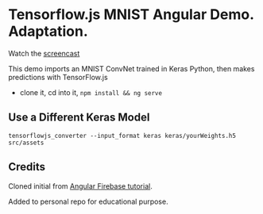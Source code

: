 # Tensorflow.js MNIST Angular Demo. Adaptation.

Watch the [screencast](https://angularfirebase.com/lessons)

This demo imports an MNIST ConvNet trained in Keras Python, then makes predictions with TensorFlow.js

- clone it, cd into it, `npm install && ng serve`

## Use a Different Keras Model

```
tensorflowjs_converter --input_format keras keras/yourWeights.h5 src/assets
```

## Credits
Cloned initial from [Angular Firebase tutorial](https://angularfirebase.com/lessons/tensorflow-js-quick-start/).

Added to personal repo for educational purpose.

